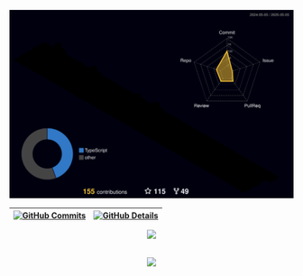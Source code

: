 


  ![Status](./profile-3d-contrib/profile-night-rainbow.svg)
  

  
 | [![GitHub Commits](http://github-profile-summary-cards.vercel.app/api/cards/productive-time?username=gabrielmelogm&theme=tokyonight&utcOffset=-3)](https://github.com/vn7n24fzkq/github-profile-summary-cards) | [![GitHub Details](http://github-profile-summary-cards.vercel.app/api/cards/profile-details?username=gabrielmelogm&theme=tokyonight)](https://github.com/vn7n24fzkq/github-profile-summary-cards) |  
 | ----------- | ----------- |


 
  <div align="center" >
<a href="https://skillicons.dev"   >
  <img src="https://skillicons.dev/icons?i=next,nestjs,vite,nuxt,supabase,nodejs,react,vuejs,tailwind,styledcomponents,sass,javascript,typescript,golang,cs,jest,docker,postgres,mysql,mongo,prisma,terraform,aws,ansible,gcp,rabbitmq,figma,git,neovim,vscode" />
</a>
  <br />

  </div>

 
##
   <div align="center" >
     <img src="https://github-profile-trophy.vercel.app/?username=gabrielmelogm&row=1&column=6&theme=tokyonight&margin-w=15&margin-h=15"/>
  </div>
  
 






 
  
  

  



